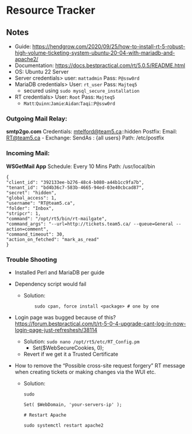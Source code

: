# Resource Tracker

## Notes
- Guide: https://hendgrow.com/2020/09/25/how-to-install-rt-5-robust-high-volume-ticketing-system-ubuntu-20-04-with-mariadb-and-apache2/
- Documentation: https://docs.bestpractical.com/rt/5.0.5/README.html
- OS: Ubuntu 22 Server
- Server credentials> user: `mattadmin` Pass: `P@ssw0rd`
- MariaDB credentials> User: `rt_user` Pass: `Majteq5`
    - secured using `sudo mysql_secure_installation`
- RT credentials> User: `Root` Pass: `Majteq5`
  - `Matt`:`Quinn`:`Jamie`:`Aidan`:`Taqi`::`P@ssw0rd`
 
### Outgoing Mail Relay:
**smtp2go.com**
Credentials: mtelford@team5.ca::hidden
Postfix:
Email: RT@team5.ca
	- Exchange: SendAs : {all users}
Path: /etc/postfix

### Incoming Mail:
**WSGetMail App**
Schedule: Every 10 Mins
Path: /usr/local/bin
```
{
"client_id": "392133ee-b276-48c4-b080-a44b1cc9fa7b",
"tenant_id": "bd4b36c7-583b-4665-94ed-03e40cbcad87",
"secret": "hidden",
"global_access": 1,
"username": "RT@team5.ca",
"folder": "Inbox",
"stripcr": 1,
"command": "/opt/rt5/bin/rt-mailgate",
"command_args": "--url=http://tickets.team5.ca/ --queue=General --action=comment",
"command_timeout": 30,
"action_on_fetched": "mark_as_read"
}
```
### Trouble Shooting

- Installed Perl and MariaDB per guide 
- Dependency script would fail
  - Solution: 
    ```
        sudo cpan, force install <package> # one by one
    ```
- Login page was bugged because of this? https://forum.bestpractical.com/t/rt-5-0-4-upgrade-cant-log-in-now-login-page-just-refreshesh/38114
  - Solution: `sudo nano /opt/rt5/etc/RT_Config.pm`
    - Set($WebSecureCookies, 0);
  - Revert if we get it a Trusted Certificate 

- How to remove the “Possible cross-site request forgery” RT message when creating tickets or making changes via the WUI etc. 
  - Solution:
      ```
      sudo 

      Set( $WebDomain, 'your-servers-ip' );

      # Restart Apache

      sudo systemctl restart apache2
      ```
